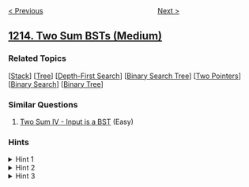 <!--|This file generated by command(leetcode description); DO NOT EDIT.    |-->
<!--+----------------------------------------------------------------------+-->
<!--|@author    openset <openset.wang@gmail.com>                           |-->
<!--|@link      https://github.com/openset                                 |-->
<!--|@home      https://github.com/openset/leetcode                        |-->
<!--+----------------------------------------------------------------------+-->

[< Previous](../intersection-of-three-sorted-arrays "Intersection of Three Sorted Arrays")
　　　　　　　　　　　　　　　　
[Next >](../stepping-numbers "Stepping Numbers")

## [1214. Two Sum BSTs (Medium)](https://leetcode.com/problems/two-sum-bsts "查找两棵二叉搜索树之和")



### Related Topics
  [[Stack](../../tag/stack/README.md)]
  [[Tree](../../tag/tree/README.md)]
  [[Depth-First Search](../../tag/depth-first-search/README.md)]
  [[Binary Search Tree](../../tag/binary-search-tree/README.md)]
  [[Two Pointers](../../tag/two-pointers/README.md)]
  [[Binary Search](../../tag/binary-search/README.md)]
  [[Binary Tree](../../tag/binary-tree/README.md)]

### Similar Questions
  1. [Two Sum IV - Input is a BST](../two-sum-iv-input-is-a-bst) (Easy)

### Hints
<details>
<summary>Hint 1</summary>
How can you reduce this problem to the classical Two Sum problem?
</details>

<details>
<summary>Hint 2</summary>
Do an in-order traversal of each tree to convert them to sorted arrays.
</details>

<details>
<summary>Hint 3</summary>
Solve the classical Two Sum problem.
</details>
